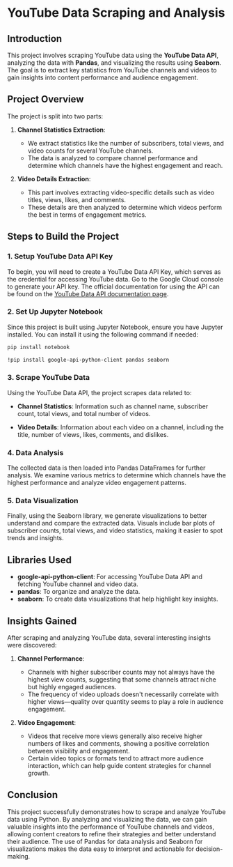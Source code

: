 # YouTube Data Scraping and Analysis

## Introduction

This project involves scraping YouTube data using the **YouTube Data API**, analyzing the data with **Pandas**, and visualizing the results using **Seaborn**. The goal is to extract key statistics from YouTube channels and videos to gain insights into content performance and audience engagement.

## Project Overview

The project is split into two parts:

1. **Channel Statistics Extraction**:
   - We extract statistics like the number of subscribers, total views, and video counts for several YouTube channels.
   - The data is analyzed to compare channel performance and determine which channels have the highest engagement and reach.

2. **Video Details Extraction**:
   - This part involves extracting video-specific details such as video titles, views, likes, and comments.
   - These details are then analyzed to determine which videos perform the best in terms of engagement metrics.

## Steps to Build the Project

### 1. Setup YouTube Data API Key

To begin, you will need to create a YouTube Data API Key, which serves as the credential for accessing YouTube data. Go to the Google Cloud console
 to generate your API key. The official documentation for using the API can be found on the [YouTube Data API documentation page](https://developers.google.com/youtube/v3).

### 2. Set Up Jupyter Notebook

Since this project is built using Jupyter Notebook, ensure you have Jupyter installed. You can install it using the following command if needed:

```bash
pip install notebook
```
```bash
!pip install google-api-python-client pandas seaborn
```

### 3. Scrape YouTube Data

Using the YouTube Data API, the project scrapes data related to:

- **Channel Statistics**: Information such as channel name, subscriber count, total views, and total number of videos.
  
- **Video Details**: Information about each video on a channel, including the title, number of views, likes, comments, and dislikes.

### 4. Data Analysis

The collected data is then loaded into Pandas DataFrames for further analysis. We examine various metrics to determine which channels have the highest performance and analyze video engagement patterns.

### 5. Data Visualization

Finally, using the Seaborn library, we generate visualizations to better understand and compare the extracted data. Visuals include bar plots of subscriber counts, total views, and video statistics, making it easier to spot trends and insights.

## Libraries Used

- **google-api-python-client**: For accessing YouTube Data API and fetching YouTube channel and video data.
- **pandas**: To organize and analyze the data.
- **seaborn**: To create data visualizations that help highlight key insights.

## Insights Gained

After scraping and analyzing YouTube data, several interesting insights were discovered:

1. **Channel Performance**:
   - Channels with higher subscriber counts may not always have the highest view counts, suggesting that some channels attract niche but highly engaged audiences.
   - The frequency of video uploads doesn't necessarily correlate with higher views—quality over quantity seems to play a role in audience engagement.

2. **Video Engagement**:
   - Videos that receive more views generally also receive higher numbers of likes and comments, showing a positive correlation between visibility and engagement.
   - Certain video topics or formats tend to attract more audience interaction, which can help guide content strategies for channel growth.

## Conclusion

This project successfully demonstrates how to scrape and analyze YouTube data using Python. By analyzing and visualizing the data, we can gain valuable insights into the performance of YouTube channels and videos, allowing content creators to refine their strategies and better understand their audience. The use of Pandas for data analysis and Seaborn for visualizations makes the data easy to interpret and actionable for decision-making.

